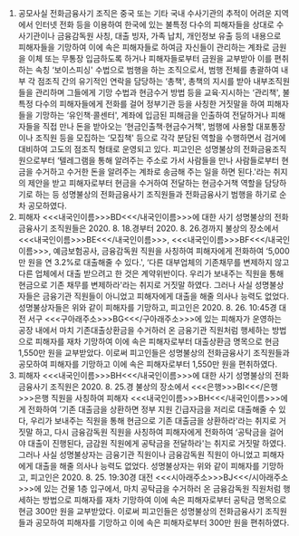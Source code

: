 1. 공모사실
전화금융사기 조직은 중국 또는 기타 국내 수사기관의 추적이 어려운 지역에서 인터넷 전화 등을 이용하여 한국에 있는 불특정 다수의 피해자들을 상대로 수사기관이나 금융감독원 사칭, 대출 빙자, 가족 납치, 개인정보 유출 등의 내용으로 피해자들을 기망하여 이에 속은 피해자들로 하여금 자신들이 관리하는 계좌로 금원을 이체 또는 무통장 입금하도록 하거나 피해자들로부터 금원을 교부받아 이를 편취하는 속칭 ‘보이스피싱' 수법으로 범행을 하는 조직으로서, 범행 전체를 총괄하여 내부 각 점조직 간의 유기적인 연락을 담당하는 ‘총책', 총책의 지시를 받아 내부조직원들을 관리하며 그들에게 기망 수법과 현금수거 방법 등을 교육·지시하는 ‘관리책', 불특정 다수의 피해자들에게 전화를 걸어 정부기관 등을 사칭한 거짓말을 하여 피해자들을 기망하는 ‘유인책·콜센터', 계좌에 입금된 피해금을 인출하여 전달하거나 피해자들을 직접 만나 돈을 받아오는 ‘현금인출책·현금수거책', 범행에 사용할 대포통장이나 조직원 등을 모집하는 ‘모집책' 등으로 각각 분담된 역할을 수행하면서 검거에 대비하여 고도의 점조직 형태로 운영되고 있다.
피고인은 성명불상의 전화금융조직원으로부터 ‘텔레그램을 통해 알려주는 주소로 가서 사람들을 만나 사람들로부터 현금을 수거하고 수거한 돈을 알려주는 계좌로 송금해 주는 일을 하면 된다.'라는 취지의 제안을 받고 피해자로부터 현금을 수거하여 전달하는 현금수거책 역할을 담당하기로 하는 등 성명불상의 전화금융사기 조직원들과 전화금융사기 범행을 하기로 순차 공모하였다.
2. 피해자 <<<내국인이름>>>BD<<</내국인이름>>>에 대한 사기
성명불상의 전화금융사기 조직원들은 2020. 8. 18.경부터 2020. 8. 26.경까지 불상의 장소에서 <<<내국인이름>>>BE<<</내국인이름>>>, <<<내국인이름>>>BF<<</내국인이름>>>, 예금보험공사, 금융감독원 직원을 사칭하여 피해자에게 전화하여 ‘5,000만 원을 연 3.2%로 대출해줄 수 있다.', ‘다른 대부업체의 기존채무를 변제하지 않고 다른 업체에서 대출 받으려고 한 것은 계약위반이다. 우리가 보내주는 직원을 통해 현금으로 기존 채무를 변제하라'라는 취지로 거짓말 하였다. 그러나 사실 성명불상자들은 금융기관 직원들이 아니었고 피해자에게 대출을 해줄 의사나 능력도 없었다. 성명불상자들은 위와 같이 피해자를 기망하고, 피고인은 2020. 8. 26. 10:45경 대전 서구 <<<구아래주소>>>BG<<</구아래주소>>>에 있는 피해자가 운영하는 공장 내에서 마치 기존대출상환금을 수거하러 온 금융기관 직원처럼 행세하는 방법으로 피해자를 재차 기망하여 이에 속은 피해자로부터 대출상환금 명목으로 현금 1,550만 원을 교부받았다.
이로써 피고인들은 성명불상의 전화금융사기 조직원들과 공모하여 피해자를 기망하고 이에 속은 피해자로부터 1,550만 원을 편취하였다.
3. 피해자 <<<내국인이름>>>BH<<</내국인이름>>>에 대한 사기
성명불상의 전화금융사기 조직원은 2020. 8. 25.경 불상의 장소에서 <<<은행>>>BI<<</은행>>>은행 직원을 사칭하여 피해자 <<<내국인이름>>>BH<<</내국인이름>>>에게 전화하여 ‘기존 대출금을 상환하면 정부 지원 긴급자금을 저리로 대출해줄 수 있다, 우리가 보내주는 직원을 통해 현금으로 기존 대출금을 상환하라'라는 취지로 거짓말 하고, 다시 금융감독원 직원을 사칭하여 피해자에게 전화하여 ‘공탁금을 걸어야 대출이 진행된다, 금감원 직원에게 공탁금을 전달하라'는 취지로 거짓말 하였다. 그러나 사실 성명불상자는 금융기관 직원이나 금융감독원 직원이 아니었고 피해자에게 대출을 해줄 의사나 능력도 없었다. 성명불상자는 위와 같이 피해자를 기망하고, 피고인은 2020. 8. 25. 19:30경 대전 <<<시아래주소>>>BJ<<</시아래주소>>>에 있는 건물 1층 입구에서, 마치 공탁금을 수거하러 온 금융감독원 직원처럼 행세하는 방법으로 피해자를 재차 기망하여 이에 속은 피해자로부터 공탁금 명목으로 현금 300만 원을 교부받았다.
이로써 피고인들은 성명불상의 전화금융사기 조직원들과 공모하여 피해자를 기망하고 이에 속은 피해자로부터 300만 원을 편취하였다.